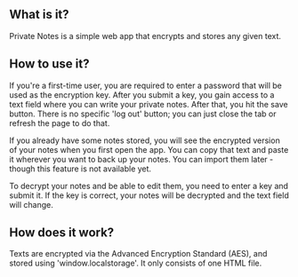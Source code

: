 ## What is it?

Private Notes is a simple web app that encrypts and stores any given text.

## How to use it?

If you're a first-time user, you are required to enter a password that will be used as the encryption key. After you submit a key, you gain access to a text field where you can write your private notes. After that, you hit the save button. There is no specific 'log out' button; you can just close the tab or refresh the page to do that.

If you already have some notes stored, you will see the encrypted version of your notes when you first open the app. You can copy that text and paste it wherever you want to back up your notes. You can import them later - though this feature is not available yet.

To decrypt your notes and be able to edit them, you need to enter a key and submit it. If the key is correct, your notes will be decrypted and the text field will change.

## How does it work?

Texts are encrypted via the Advanced Encryption Standard (AES), and stored using 'window.localstorage'. It only consists of one HTML file.
